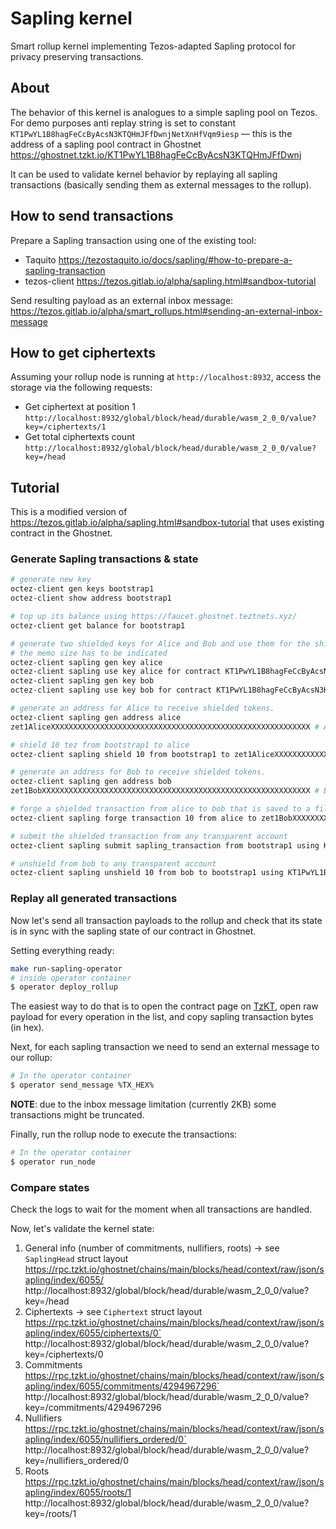 # Sapling kernel

Smart rollup kernel implementing Tezos-adapted Sapling protocol for privacy preserving transactions.

## About

The behavior of this kernel is analogues to a simple sapling pool on Tezos.  
For demo purposes anti replay string is set to constant `KT1PwYL1B8hagFeCcByAcsN3KTQHmJFfDwnjNetXnHfVqm9iesp` — this is the address of a sapling pool contract in Ghostnet https://ghostnet.tzkt.io/KT1PwYL1B8hagFeCcByAcsN3KTQHmJFfDwnj

It can be used to validate kernel behavior by replaying all sapling transactions (basically sending them as external messages to the rollup).

## How to send transactions

Prepare a Sapling transaction using one of the existing tool:
* Taquito https://tezostaquito.io/docs/sapling/#how-to-prepare-a-sapling-transaction
* tezos-client https://tezos.gitlab.io/alpha/sapling.html#sandbox-tutorial

Send resulting payload as an external inbox message:
https://tezos.gitlab.io/alpha/smart_rollups.html#sending-an-external-inbox-message

## How to get ciphertexts

Assuming your rollup node is running at `http://localhost:8932`, access the storage via the following requests:
* Get ciphertext at position 1 `http://localhost:8932/global/block/head/durable/wasm_2_0_0/value?key=/ciphertexts/1`
* Get total ciphertexts count `http://localhost:8932/global/block/head/durable/wasm_2_0_0/value?key=/head`


## Tutorial

This is a modified version of https://tezos.gitlab.io/alpha/sapling.html#sandbox-tutorial that uses existing contract in the Ghostnet.

### Generate Sapling transactions & state

```sh
# generate new key
octez-client gen keys bootstrap1
octez-client show address bootstrap1

# top up its balance using https://faucet.ghostnet.teztnets.xyz/
octez-client get balance for bootstrap1

# generate two shielded keys for Alice and Bob and use them for the shielded-tez contract
# the memo size has to be indicated
octez-client sapling gen key alice
octez-client sapling use key alice for contract KT1PwYL1B8hagFeCcByAcsN3KTQHmJFfDwnj --memo-size 8
octez-client sapling gen key bob
octez-client sapling use key bob for contract KT1PwYL1B8hagFeCcByAcsN3KTQHmJFfDwnj --memo-size 8

# generate an address for Alice to receive shielded tokens.
octez-client sapling gen address alice
zet1AliceXXXXXXXXXXXXXXXXXXXXXXXXXXXXXXXXXXXXXXXXXXXXXXXXXXXXXXXXXX # Alice's address

# shield 10 tez from bootstrap1 to alice
octez-client sapling shield 10 from bootstrap1 to zet1AliceXXXXXXXXXXXXXXXXXXXXXXXXXXXXXXXXXXXXXXXXXXXXXXXXXXXXXXXXXX using KT1PwYL1B8hagFeCcByAcsN3KTQHmJFfDwnj --burn-cap 2

# generate an address for Bob to receive shielded tokens.
octez-client sapling gen address bob
zet1BobXXXXXXXXXXXXXXXXXXXXXXXXXXXXXXXXXXXXXXXXXXXXXXXXXXXXXXXXXXXX # Bob's address

# forge a shielded transaction from alice to bob that is saved to a file
octez-client sapling forge transaction 10 from alice to zet1BobXXXXXXXXXXXXXXXXXXXXXXXXXXXXXXXXXXXXXXXXXXXXXXXXXXXXXXXXXXXX using KT1PwYL1B8hagFeCcByAcsN3KTQHmJFfDwnj

# submit the shielded transaction from any transparent account
octez-client sapling submit sapling_transaction from bootstrap1 using KT1PwYL1B8hagFeCcByAcsN3KTQHmJFfDwnj --burn-cap 1

# unshield from bob to any transparent account
octez-client sapling unshield 10 from bob to bootstrap1 using KT1PwYL1B8hagFeCcByAcsN3KTQHmJFfDwnj --burn-cap 1
```

### Replay all generated transactions

Now let's send all transaction payloads to the rollup and check that its state is in sync with the sapling state of our contract in Ghostnet.

Setting everything ready:

```sh
make run-sapling-operator
# inside operator container
$ operator deploy_rollup
```

The easiest way to do that is to open the contract page on [TzKT](https://ghostnet.tzkt.io/KT1PwYL1B8hagFeCcByAcsN3KTQHmJFfDwnj), open raw payload for every operation in the list, and copy sapling transaction bytes (in hex).

Next, for each sapling transaction we need to send an external message to our rollup:

```sh
# In the operator container
$ operator send_message %TX_HEX%
```

**NOTE**: due to the inbox message limitation (currently 2KB) some transactions might be truncated.

Finally, run the rollup node to execute the transactions:

```sh
# In the operator container
$ operator run_node
```

### Compare states

Check the logs to wait for the moment when all transactions are handled.  

Now, let's validate the kernel state:
1. General info (number of commitments, nullifiers, roots) -> see `SaplingHead` struct layout  
    https://rpc.tzkt.io/ghostnet/chains/main/blocks/head/context/raw/json/sapling/index/6055/
    http://localhost:8932/global/block/head/durable/wasm_2_0_0/value?key=/head
2. Ciphertexts -> see `Ciphertext` struct layout  
    https://rpc.tzkt.io/ghostnet/chains/main/blocks/head/context/raw/json/sapling/index/6055/ciphertexts/0`
    http://localhost:8932/global/block/head/durable/wasm_2_0_0/value?key=/ciphertexts/0
3. Commitments  
    https://rpc.tzkt.io/ghostnet/chains/main/blocks/head/context/raw/json/sapling/index/6055/commitments/4294967296`
    http://localhost:8932/global/block/head/durable/wasm_2_0_0/value?key=/commitments/4294967296
4. Nullifiers  
    https://rpc.tzkt.io/ghostnet/chains/main/blocks/head/context/raw/json/sapling/index/6055/nullifiers_ordered/0`
    http://localhost:8932/global/block/head/durable/wasm_2_0_0/value?key=/nullifiers_ordered/0
5. Roots  
    https://rpc.tzkt.io/ghostnet/chains/main/blocks/head/context/raw/json/sapling/index/6055/roots/1
    http://localhost:8932/global/block/head/durable/wasm_2_0_0/value?key=/roots/1